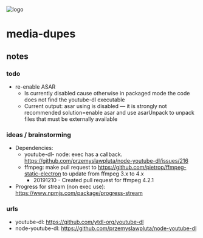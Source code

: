 ![logo](https://raw.githubusercontent.com/yafp/media-dupes/master/.github/logo/128x128.png)

# media-dupes
## notes

### todo
* re-enable ASAR
  * Is currently disabled cause otherwise in packaged mode the code does not find the youtube-dl executable
  * Current output: asar using is disabled — it is strongly not recommended  solution=enable asar and use asarUnpack to unpack files that must be externally available

### ideas / brainstorming
* Dependencies:
  * youtube-dl- node: exec has a callback. https://github.com/przemyslawpluta/node-youtube-dl/issues/216
  * ffmpeg: make pull request to https://github.com/pietrop/ffmpeg-static-electron to update from ffmpeg 3.x to 4.x
    * 20191210 - Created pull request for ffmpeg 4.2.1
* Progress for stream (non exec use): https://www.npmjs.com/package/progress-stream

### urls
* youtube-dl: https://github.com/ytdl-org/youtube-dl
* node-youtube-dl: https://github.com/przemyslawpluta/node-youtube-dl
